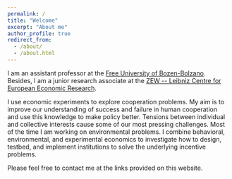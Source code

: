 ```yaml
---
permalink: /
title: "Welcome"
excerpt: "About me"
author_profile: true
redirect_from: 
  - /about/
  - /about.html
---
```


I am an assistant professor at the [Free University of Bozen-Bolzano](https://www.unibz.it/en/faculties/economics-management/). 
Besides, I am a junior research associate at the [ZEW -- Leibniz Centre for European Economic Research](https://www.zew.de/). 

I use economic experiments to explore cooperation problems. My aim is to improve our understanding of success and failure 
in human cooperation and use this knowledge to make policy better. Tensions between individual and collective interests 
cause some of our most pressing challenges. Most of the time I am working on environmental problems. I combine behavioral,
environmental, and experimental economics to investigate how to design, testbed, and implement institutions to solve the underlying
incentive problems. 

Please feel free to contact me at the links provided on this website.